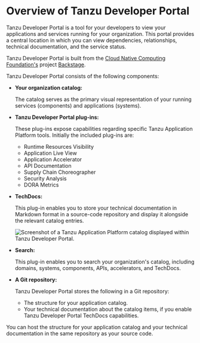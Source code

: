 # Overview of Tanzu Developer Portal

Tanzu Developer Portal is a tool for your developers to view your applications and services running
for your organization. This portal provides a central location in which you can view dependencies,
relationships, technical documentation, and the service status.

Tanzu Developer Portal is built from the
[Cloud Native Computing Foundation's](https://www.cncf.io/) project [Backstage](https://backstage.io/).

Tanzu Developer Portal consists of the following components:

- **Your organization catalog:**

  The catalog serves as the primary visual representation of your running services (components) and
  applications (systems).

- **Tanzu Developer Portal plug-ins:**

  These plug-ins expose capabilities regarding specific Tanzu Application Platform tools.
  Initially the included plug-ins are:

  - Runtime Resources Visibility
  - Application Live View
  - Application Accelerator
  - API Documentation
  - Supply Chain Choreographer
  - Security Analysis
  - DORA Metrics

- **TechDocs:**

  This plug-in enables you to store your technical documentation in Markdown format in a source-code
  repository and display it alongside the relevant catalog entries.

  ![Screenshot of a Tanzu Application Platform catalog displayed within Tanzu Developer Portal.](images/tap-gui-catalog.png)

- **Search:**

  This plug-in enables you to search your organization's catalog, including domains, systems,
  components, APIs, accelerators, and TechDocs.

- **A Git repository:**

  Tanzu Developer Portal stores the following in a Git repository:

  - The structure for your application catalog.
  - Your technical documentation about the catalog items, if you enable Tanzu Developer Portal
    TechDocs capabilities.

You can host the structure for your application catalog and your technical documentation in the same
repository as your source code.
